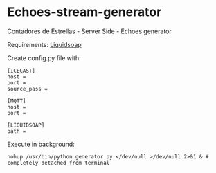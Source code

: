# Echoes-stream-generator
Contadores de Estrellas - Server Side - Echoes generator


Requirements:
    [Liquidsoap](https://www.liquidsoap.info/)

Create config.py file with:
```
[ICECAST]
host =
port =
source_pass =

[MQTT]
host =
port =

[LIQUIDSOAP]
path =
```

Execute in background:

`nohup /usr/bin/python generator.py </dev/null >/dev/null 2>&1 & # completely detached from terminal`
